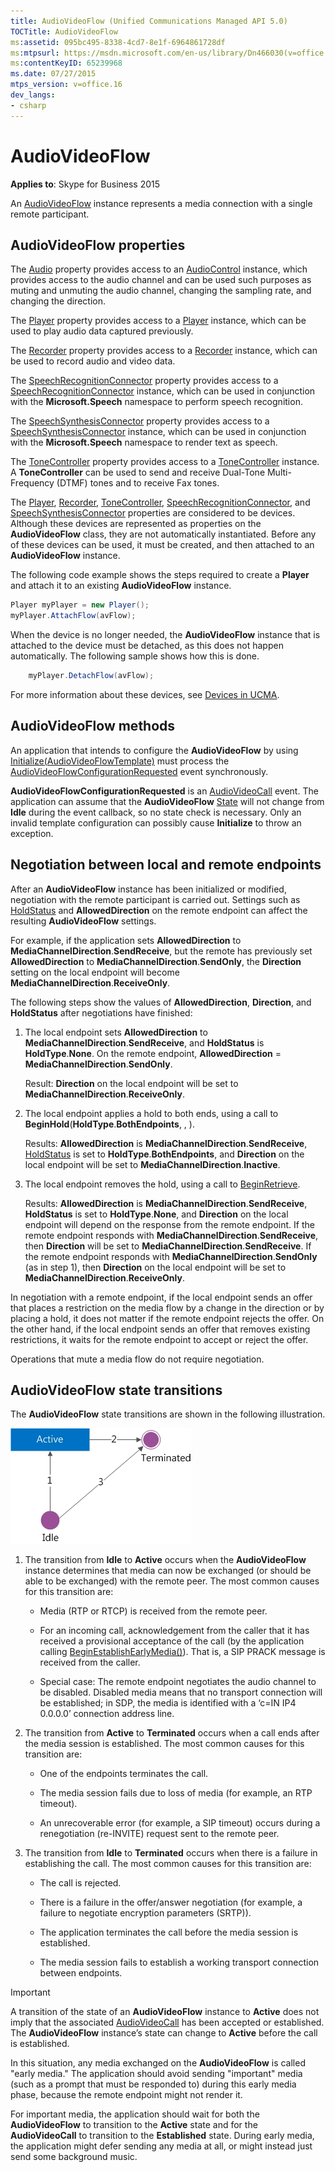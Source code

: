 ```yaml
---
title: AudioVideoFlow (Unified Communications Managed API 5.0)
TOCTitle: AudioVideoFlow
ms:assetid: 095bc495-8338-4cd7-8e1f-6964861728df
ms:mtpsurl: https://msdn.microsoft.com/en-us/library/Dn466030(v=office.16)
ms:contentKeyID: 65239968
ms.date: 07/27/2015
mtps_version: v=office.16
dev_langs:
- csharp
---
```


# AudioVideoFlow

**Applies to**: Skype for Business 2015

An [AudioVideoFlow](https://docs.microsoft.com/dotnet/api/microsoft.rtc.collaboration.audiovideo.audiovideoflow?view=ucma-api) instance represents a media connection with a single remote participant.

## AudioVideoFlow properties

The [Audio](https://docs.microsoft.com/dotnet/api/microsoft.rtc.collaboration.audiovideo.audiovideoflow.audio?view=ucma-api) property provides access to an [AudioControl](https://docs.microsoft.com/dotnet/api/microsoft.rtc.collaboration.audiovideo.audiocontrol?view=ucma-api) instance, which provides access to the audio channel and can be used such purposes as muting and unmuting the audio channel, changing the sampling rate, and changing the direction. 

The [Player](https://msdn.microsoft.com/en-us/library/hh383679\(v=office.16\)) property provides access to a [Player](https://docs.microsoft.com/dotnet/api/microsoft.rtc.collaboration.audiovideo.player?view=ucma-api) instance, which can be used to play audio data captured previously. 

The [Recorder](https://msdn.microsoft.com/en-us/library/hh382678\(v=office.16\)) property provides access to a [Recorder](https://docs.microsoft.com/dotnet/api/microsoft.rtc.collaboration.audiovideo.recorder?view=ucma-api) instance, which can be used to record audio and video data. 

The [SpeechRecognitionConnector](https://msdn.microsoft.com/en-us/library/hh365919\(v=office.16\)) property provides access to a [SpeechRecognitionConnector](https://docs.microsoft.com/dotnet/api/microsoft.rtc.collaboration.audiovideo.speechrecognitionconnector?view=ucma-api) instance, which can be used in conjunction with the **Microsoft.Speech** namespace to perform speech recognition. 

The [SpeechSynthesisConnector](https://msdn.microsoft.com/en-us/library/hh382006\(v=office.16\)) property provides access to a [SpeechSynthesisConnector](https://docs.microsoft.com/dotnet/api/microsoft.rtc.collaboration.audiovideo.speechsynthesisconnector?view=ucma-api) instance, which can be used in conjunction with the **Microsoft.Speech** namespace to render text as speech. 

The [ToneController](https://msdn.microsoft.com/en-us/library/hh348941\(v=office.16\)) property provides access to a [ToneController](https://docs.microsoft.com/dotnet/api/microsoft.rtc.collaboration.audiovideo.tonecontroller?view=ucma-api) instance. A **ToneController** can be used to send and receive Dual-Tone Multi-Frequency (DTMF) tones and to receive Fax tones.

The [Player](https://msdn.microsoft.com/en-us/library/hh383679\(v=office.16\)), [Recorder](https://msdn.microsoft.com/en-us/library/hh382678\(v=office.16\)), [ToneController](https://msdn.microsoft.com/en-us/library/hh348941\(v=office.16\)), [SpeechRecognitionConnector](https://msdn.microsoft.com/en-us/library/hh365919\(v=office.16\)), and [SpeechSynthesisConnector](https://msdn.microsoft.com/en-us/library/hh382006\(v=office.16\)) properties are considered to be devices. Although these devices are represented as properties on the **AudioVideoFlow** class, they are not automatically instantiated. Before any of these devices can be used, it must be created, and then attached to an **AudioVideoFlow** instance. 

The following code example shows the steps required to create a **Player** and attach it to an existing **AudioVideoFlow** instance.

```csharp
Player myPlayer = new Player();
myPlayer.AttachFlow(avFlow);
```

When the device is no longer needed, the **AudioVideoFlow** instance that is attached to the device must be detached, as this does not happen automatically. The following sample shows how this is done.

```csharp
    myPlayer.DetachFlow(avFlow);
```

For more information about these devices, see [Devices in UCMA](https://msdn.microsoft.com/en-us/library/dd280152\(v=office.16\)).

## AudioVideoFlow methods

An application that intends to configure the **AudioVideoFlow** by using [Initialize(AudioVideoFlowTemplate)](https://docs.microsoft.com/dotnet/api/microsoft.rtc.collaboration.audiovideo.audiovideoflow.initialize?view=ucma-api) must process the [AudioVideoFlowConfigurationRequested](https://docs.microsoft.com/en-us/dotnet/api/microsoft.rtc.collaboration.audiovideo.audiovideocall.audiovideoflowconfigurationrequested?view=ucma-api) event synchronously. 

**AudioVideoFlowConfigurationRequested** is an [AudioVideoCall](https://docs.microsoft.com/dotnet/api/microsoft.rtc.collaboration.audiovideo.audiovideocall?view=ucma-api) event. The application can assume that the **AudioVideoFlow** [State](https://msdn.microsoft.com/en-us/library/hh349893\(v=office.16\)) will not change from **Idle** during the event callback, so no state check is necessary. Only an invalid template configuration can possibly cause **Initialize** to throw an exception.

## Negotiation between local and remote endpoints

After an **AudioVideoFlow** instance has been initialized or modified, negotiation with the remote participant is carried out. Settings such as [HoldStatus](https://msdn.microsoft.com/en-us/library/hh349483\(v=office.16\)) and **AllowedDirection** on the remote endpoint can affect the resulting **AudioVideoFlow** settings. 

For example, if the application sets **AllowedDirection** to **MediaChannelDirection**.**SendReceive**, but the remote has previously set **AllowedDirection** to **MediaChannelDirection**.**SendOnly**, the **Direction** setting on the local endpoint will become **MediaChannelDirection**.**ReceiveOnly**.

The following steps show the values of **AllowedDirection**, **Direction**, and **HoldStatus** after negotiations have finished:

1.  The local endpoint sets **AllowedDirection** to **MediaChannelDirection**.**SendReceive**, and **HoldStatus** is **HoldType**.**None**. On the remote endpoint, **AllowedDirection** = **MediaChannelDirection**.**SendOnly**.
    
    Result: **Direction** on the local endpoint will be set to **MediaChannelDirection**.**ReceiveOnly**.

2.  The local endpoint applies a hold to both ends, using a call to **BeginHold**(**HoldType**.**BothEndpoints**, , ).
    
    Results: **AllowedDirection** is **MediaChannelDirection**.**SendReceive**, [HoldStatus](https://msdn.microsoft.com/en-us/library/hh349483\(v=office.16\)) is set to **HoldType**.**BothEndpoints**, and **Direction** on the local endpoint will be set to **MediaChannelDirection**.**Inactive**.

3.  The local endpoint removes the hold, using a call to [BeginRetrieve](https://msdn.microsoft.com/en-us/library/hh381101\(v=office.16\)).
    
    Results: **AllowedDirection** is **MediaChannelDirection**.**SendReceive**, **HoldStatus** is set to **HoldType**.**None**, and **Direction** on the local endpoint will depend on the response from the remote endpoint. If the remote endpoint responds with **MediaChannelDirection**.**SendReceive**, then **Direction** will be set to **MediaChannelDirection**.**SendReceive**. If the remote endpoint responds with **MediaChannelDirection**.**SendOnly** (as in step 1), then **Direction** on the local endpoint will be set to **MediaChannelDirection**.**ReceiveOnly**.

In negotiation with a remote endpoint, if the local endpoint sends an offer that places a restriction on the media flow by a change in the direction or by placing a hold, it does not matter if the remote endpoint rejects the offer. On the other hand, if the local endpoint sends an offer that removes existing restrictions, it waits for the remote endpoint to accept or reject the offer.

Operations that mute a media flow do not require negotiation.

## AudioVideoFlow state transitions

The **AudioVideoFlow** state transitions are shown in the following illustration.

![AudioVideoFlow state transitions](images/Dn466030.StateMach_AVFlow(Office.16).jpg "AudioVideoFlow state transitions")

1. The transition from **Idle** to **Active** occurs when the **AudioVideoFlow** instance determines that media can now be exchanged (or should be able to be exchanged) with the remote peer. The most common causes for this transition are:
    
   - Media (RTP or RTCP) is received from the remote peer.
    
   - For an incoming call, acknowledgement from the caller that it has received a provisional acceptance of the call (by the application calling [BeginEstablishEarlyMedia()](https://msdn.microsoft.com/en-us/library/hh365657\(v=office.16\))). That is, a SIP PRACK message is received from the caller.
    
   - Special case: The remote endpoint negotiates the audio channel to be disabled. Disabled media means that no transport connection will be established; in SDP, the media is identified with a ‘c=IN IP4 0.0.0.0’ connection address line.

2. The transition from **Active** to **Terminated** occurs when a call ends after the media session is established. The most common causes for this transition are:
    
   - One of the endpoints terminates the call.
    
   - The media session fails due to loss of media (for example, an RTP timeout).
    
   - An unrecoverable error (for example, a SIP timeout) occurs during a renegotiation (re-INVITE) request sent to the remote peer.

3. The transition from **Idle** to **Terminated** occurs when there is a failure in establishing the call. The most common causes for this transition are:
    
   - The call is rejected.
    
   - There is a failure in the offer/answer negotiation (for example, a failure to negotiate encryption parameters (SRTP)).
    
   - The application terminates the call before the media session is established.
    
   - The media session fails to establish a working transport connection between endpoints.

> [!IMPORTANT]
> A transition of the state of an **AudioVideoFlow** instance to **Active** does not imply that the associated [AudioVideoCall](https://docs.microsoft.com/dotnet/api/microsoft.rtc.collaboration.audiovideo.audiovideocall?view=ucma-api) has been accepted or established. The **AudioVideoFlow** instance’s state can change to **Active** before the call is established. 
> 
> In this situation, any media exchanged on the **AudioVideoFlow** is called "early media." The application should avoid sending "important" media (such as a prompt that must be responded to) during this early media phase, because the remote endpoint might not render it. 
> 
> For important media, the application should wait for both the **AudioVideoFlow** to transition to the **Active** state and for the **AudioVideoCall** to transition to the **Established** state. During early media, the application might defer sending any media at all, or might instead just send some background music.



